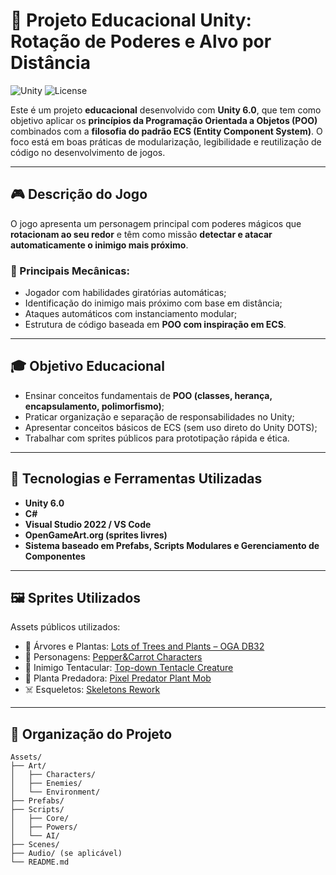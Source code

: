 # 🌟 Projeto Educacional Unity: Rotação de Poderes e Alvo por Distância

![Unity](https://img.shields.io/badge/Unity-6.0-blue.svg)
![License](https://img.shields.io/badge/educacional-livre-green.svg)

Este é um projeto **educacional** desenvolvido com **Unity 6.0**, que tem como objetivo aplicar os **princípios da Programação Orientada a Objetos (POO)** combinados com a **filosofia do padrão ECS (Entity Component System)**. O foco está em boas práticas de modularização, legibilidade e reutilização de código no desenvolvimento de jogos.

---

## 🎮 Descrição do Jogo

O jogo apresenta um personagem principal com poderes mágicos que **rotacionam ao seu redor** e têm como missão **detectar e atacar automaticamente o inimigo mais próximo**.

### 🧩 Principais Mecânicas:
- Jogador com habilidades giratórias automáticas;
- Identificação do inimigo mais próximo com base em distância;
- Ataques automáticos com instanciamento modular;
- Estrutura de código baseada em **POO com inspiração em ECS**.

---

## 🎓 Objetivo Educacional

- Ensinar conceitos fundamentais de **POO (classes, herança, encapsulamento, polimorfismo)**;
- Praticar organização e separação de responsabilidades no Unity;
- Apresentar conceitos básicos de ECS (sem uso direto do Unity DOTS);
- Trabalhar com sprites públicos para prototipação rápida e ética.

---

## 🧱 Tecnologias e Ferramentas Utilizadas

- **Unity 6.0**
- **C#**
- **Visual Studio 2022 / VS Code**
- **OpenGameArt.org (sprites livres)**
- **Sistema baseado em Prefabs, Scripts Modulares e Gerenciamento de Componentes**

---

## 🖼️ Sprites Utilizados

Assets públicos utilizados:

- 🌳 Árvores e Plantas: [Lots of Trees and Plants – OGA DB32](https://opengameart.org/content/lots-of-trees-and-plants-from-oga-db32-tilesets-pack-1)
- 👤 Personagens: [Pepper&Carrot Characters](https://opengameart.org/content/24x32-peppercarrot-characters)
- 🐙 Inimigo Tentacular: [Top-down Tentacle Creature](https://opengameart.org/content/top-down-tentacle-creature)
- 🌱 Planta Predadora: [Pixel Predator Plant Mob](https://opengameart.org/content/pixel-predator-plant-mob-character)
- ☠️ Esqueletos: [Skeletons Rework](https://opengameart.org/content/skeletons-rework)

---

## 📁 Organização do Projeto

```plaintext
Assets/
├── Art/
│   ├── Characters/
│   ├── Enemies/
│   └── Environment/
├── Prefabs/
├── Scripts/
│   ├── Core/
│   ├── Powers/
│   └── AI/
├── Scenes/
├── Audio/ (se aplicável)
└── README.md
